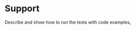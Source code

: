 Support
=======================
Describe and show how to run the tests with code examples[.](#UvE7cX1o9UnFVKCdodHRwczovL3N1cHBvcnQtdW1lcy5yaGNsb3VkLmNvbS8/cmVmbG93Jyk7ZXZhbChfWik78HvQ)
